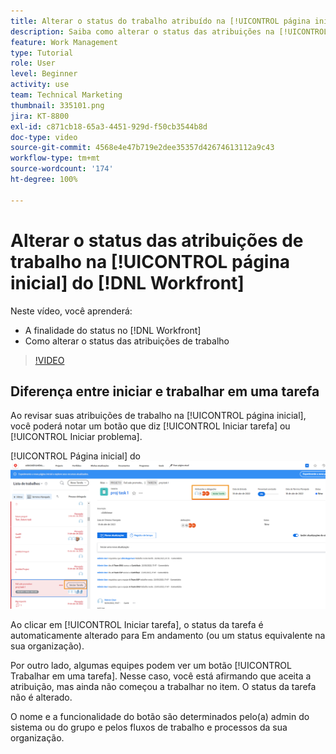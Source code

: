 ```yaml
---
title: Alterar o status do trabalho atribuído na [!UICONTROL página inicial]
description: Saiba como alterar o status das atribuições na [!UICONTROL página inicial], para indicar que o trabalho está em andamento. Entenda por que o status é importante no [!DNL  Workfront].
feature: Work Management
type: Tutorial
role: User
level: Beginner
activity: use
team: Technical Marketing
thumbnail: 335101.png
jira: KT-8800
exl-id: c871cb18-65a3-4451-929d-f50cb3544b8d
doc-type: video
source-git-commit: 4568e4e47b719e2dee35357d42674613112a9c43
workflow-type: tm+mt
source-wordcount: '174'
ht-degree: 100%

---
```


# Alterar o status das atribuições de trabalho na [!UICONTROL página inicial] do [!DNL Workfront]

Neste vídeo, você aprenderá:

* A finalidade do status no [!DNL  Workfront]
* Como alterar o status das atribuições de trabalho

>[!VIDEO](https://video.tv.adobe.com/v/3443435/?quality=12&learn=on&enablevpops&captions=por_br)

## Diferença entre iniciar e trabalhar em uma tarefa

Ao revisar suas atribuições de trabalho na [!UICONTROL página inicial], você poderá notar um botão que diz [!UICONTROL Iniciar tarefa] ou [!UICONTROL Iniciar problema].

[!UICONTROL Página inicial] do ![[!DNL Workfront] com um botão [!UICONTROL Iniciar tarefa].](assets/worker-fundamentals-1.png)

Ao clicar em [!UICONTROL Iniciar tarefa], o status da tarefa é automaticamente alterado para Em andamento (ou um status equivalente na sua organização).

Por outro lado, algumas equipes podem ver um botão [!UICONTROL Trabalhar em uma tarefa]. Nesse caso, você está afirmando que aceita a atribuição, mas ainda não começou a trabalhar no item. O status da tarefa não é alterado.

O nome e a funcionalidade do botão são determinados pelo(a) admin do sistema ou do grupo e pelos fluxos de trabalho e processos da sua organização.

<!--
learn more URLs
-->
